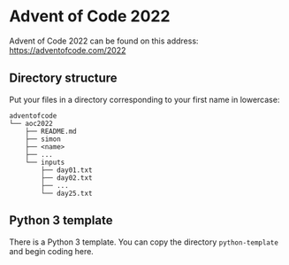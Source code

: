 # Advent of Code 2022

Advent of Code 2022 can be found on this address: https://adventofcode.com/2022

## Directory structure

Put your files in a directory corresponding to your first name in lowercase:

```
adventofcode
└── aoc2022
    ├── README.md
    ├── simon
    ├── <name>
    ├── ...
    └── inputs
        ├── day01.txt
        ├── day02.txt
        ├── ...
        └── day25.txt
```

## Python 3 template

There is a Python 3 template. You can copy the directory `python-template` and begin coding here.
